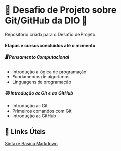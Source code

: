 # :small_orange_diamond: Desafio de Projeto sobre Git/GitHub da DIO :small_orange_diamond:
Repositório criado para o Desafio de Projeto.



#### Etapas e cursos concluídos até o momento

##### :desktop_computer: Pensamento Computacional

- Introdução à lógica de programação 
- Fundamentos de algoritmos
- Linguagens de programação

##### :cat: Introdução ao Git e ao GitHub

- Introdução ao Git 
- Primeiros comandos com Git
- Introdução ao GitHub




## :link: Links Úteis
[Sintaxe Basica Markdown](https://www.markdownguide.org/basic-syntax/)
